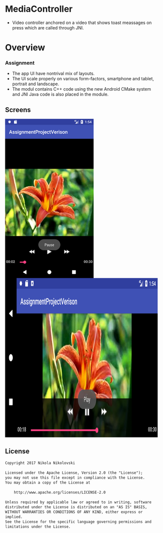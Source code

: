 # MediaController
* Video controller anchored on a video that shows toast meassages on press which are called through JNI.
# Overview 
### Assignment 
* The app UI have nontrival mix of layouts.
* The UI scale properly on various form-factors, smartphone and tablet, portrait and landscape.
* The modul contains C++ code using the new Android CMake system and JNI Java code is also placed in the module.

## Screens
<img src="https://github.com/joysoi/MediaController/blob/master/art/Screenshot_1490637267.png" 
 height="520" width="290" align="left"/>
 
 <img src="https://github.com/joysoi/MediaController/blob/master/art/Screenshot_1490637278.png" 
 height="520" width="500" align="bottom"/>
 
 
 
## License

    Copyright 2017 Nikola Nikolovski

    Licensed under the Apache License, Version 2.0 (the "License");
    you may not use this file except in compliance with the License.
    You may obtain a copy of the License at

        http://www.apache.org/licenses/LICENSE-2.0

    Unless required by applicable law or agreed to in writing, software
    distributed under the License is distributed on an "AS IS" BASIS,
    WITHOUT WARRANTIES OR CONDITIONS OF ANY KIND, either express or implied.
    See the License for the specific language governing permissions and
    limitations under the License.

